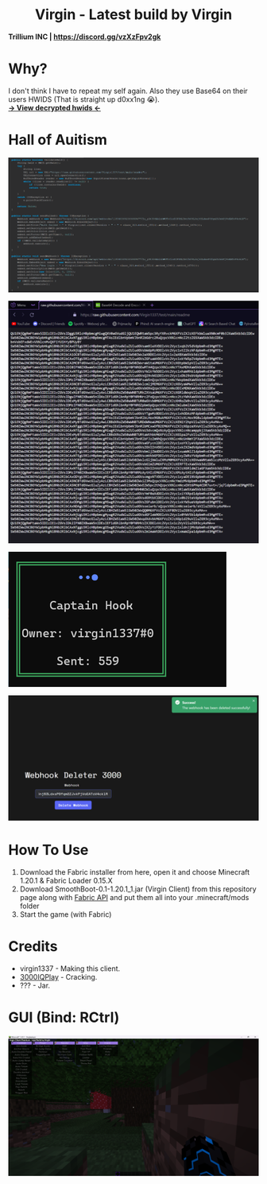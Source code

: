 <h1 align="center">Virgin - Latest build by Virgin</h1>

**Trillium INC | https://discord.gg/vzXzFpv2gk**

# Why?
I don't think I have to repeat my self again. Also they use Base64 on their users HWIDS (That is straight up d0xx1ng 😭). <br>
[**-> View decrypted hwids <-**](https://paste.fo/raw/763b731d3bc7)

[1]: https://github.com/3000IQPlay
[2]: https://github.com/ethaanol

# Hall of Auitism

![image](https://github.com/WS-External-Cloud/Readme-Assets/blob/main/virgin-hoss.png?raw=true)

![image](https://github.com/WS-External-Cloud/Readme-Assets/blob/main/virgin-hoss2.png?raw=true)

![image](https://github.com/WS-External-Cloud/Readme-Assets/blob/main/virgin-hoss3.png?raw=true)

![image](https://github.com/WS-External-Cloud/Readme-Assets/blob/main/virgin-hoss4.png?raw=true)

# How To Use

1. Download the Fabric installer from here, open it and choose Minecraft 1.20.1 & Fabric Loader 0.15.X
2. Download SmoothBoot-0.1-1.20.1_1.jar (Virgin Client) from this repository page along with [Fabric API](https://modrinth.com/mod/fabric-api/version/0.92.0+1.20.1) and put them all into your .minecraft/mods folder
3. Start the game (with Fabric)

# Credits
- virgin1337 - Making this client.
- [3000IQPlay][1] - Cracking.
- ??? - Jar.

# GUI (Bind: RCtrl)

![image](https://github.com/WS-External-Cloud/Readme-Assets/blob/main/virgin-gui3.png?raw=true)

